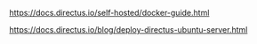 https://docs.directus.io/self-hosted/docker-guide.html

https://docs.directus.io/blog/deploy-directus-ubuntu-server.html